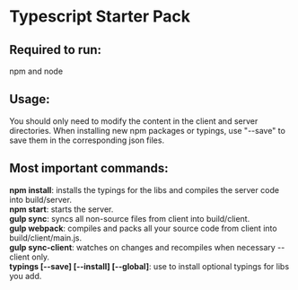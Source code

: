 <h1>Typescript Starter Pack</h1>

<h2>Required to run:</h2>
npm and node

<h2>Usage:</h2>
You should only need to modify the content in the client and server directories. When installing new npm packages or typings, use "--save" to save them in the corresponding json files.

<h2>Most important commands:</h2>
<b>npm install</b>: installs the typings for the libs and compiles the server code into build/server.</br>
<b>npm start</b>: starts the server.</br>
<b>gulp sync</b>: syncs all non-source files from client into build/client.</br>
<b>gulp webpack</b>: compiles and packs all your source code from client into build/client/main.js.</br>
<b>gulp sync-client</b>: watches on changes and recompiles when necessary -- client only.</br>
<b>typings [--save] [--install] [--global]</b>: use to install optional typings for libs you add.</br> 